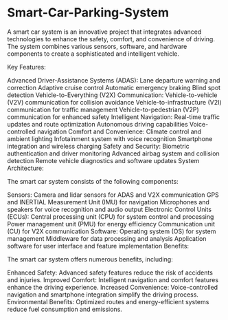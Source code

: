 # Smart-Car-Parking-System
A smart car system is an innovative project that integrates advanced technologies to enhance the safety, comfort, and convenience of driving. The system combines various sensors, software, and hardware components to create a sophisticated and intelligent vehicle.

Key Features:

Advanced Driver-Assistance Systems (ADAS): Lane departure warning and correction Adaptive cruise control Automatic emergency braking Blind spot detection Vehicle-to-Everything (V2X) Communication: Vehicle-to-vehicle (V2V) communication for collision avoidance Vehicle-to-infrastructure (V2I) communication for traffic management Vehicle-to-pedestrian (V2P) communication for enhanced safety Intelligent Navigation: Real-time traffic updates and route optimization Autonomous driving capabilities Voice-controlled navigation Comfort and Convenience: Climate control and ambient lighting Infotainment system with voice recognition Smartphone integration and wireless charging Safety and Security: Biometric authentication and driver monitoring Advanced airbag system and collision detection Remote vehicle diagnostics and software updates System Architecture:

The smart car system consists of the following components:

Sensors: Camera and lidar sensors for ADAS and V2X communication GPS and INERTIAL Measurement Unit (IMU) for navigation Microphones and speakers for voice recognition and audio output Electronic Control Units (ECUs): Central processing unit (CPU) for system control and processing Power management unit (PMU) for energy efficiency Communication unit (CU) for V2X communication Software: Operating system (OS) for system management Middleware for data processing and analysis Application software for user interface and feature implementation Benefits:

The smart car system offers numerous benefits, including:

Enhanced Safety: Advanced safety features reduce the risk of accidents and injuries. Improved Comfort: Intelligent navigation and comfort features enhance the driving experience. Increased Convenience: Voice-controlled navigation and smartphone integration simplify the driving process. Environmental Benefits: Optimized routes and energy-efficient systems reduce fuel consumption and emissions.
